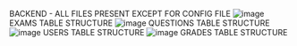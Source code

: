 BACKEND - ALL FILES PRESENT EXCEPT FOR CONFIG FILE
![image](https://user-images.githubusercontent.com/70586786/194128270-cebbf513-aca1-49c7-b48d-bdbf2b29fc77.png)
EXAMS TABLE STRUCTURE
![image](https://user-images.githubusercontent.com/70586786/194443314-56df7035-7cff-4464-9edb-b28493360ab7.png)
QUESTIONS TABLE STRUCTURE
![image](https://user-images.githubusercontent.com/70586786/194128649-825a2937-d97c-4bb6-b795-7a3a6da507d4.png)
USERS TABLE STRUCTURE
![image](https://user-images.githubusercontent.com/70586786/195223552-f200e03f-6813-4f48-a9a3-6faea3d39acf.png)
GRADES TABLE STRUCTURE
